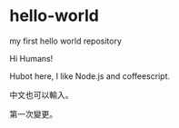 # hello-world
my first hello world repository

Hi Humans!

Hubot here, I like Node.js and coffeescript.

中文也可以輸入。

第一次變更。
